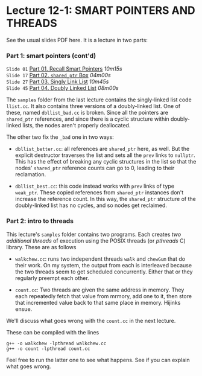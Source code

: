 # Lecture 12-1: SMART POINTERS AND THREADS

See the usual slides PDF here. It is a lecture in two parts:

### Part 1: smart pointers (cont'd)


`Slide 01` [Part 01. Recall Smart Pointers](https://ensemble.reed.edu/Watch/n7KGp6y4) *10m15s*  
`Slide 17` [Part 02. `shared_ptr` Box](https://ensemble.reed.edu/Watch/By57GwDx) *04m00s*  
`Slide 27` [Part 03. Singly Link List](https://ensemble.reed.edu/Watch/g4PKf62E) *10m45s*  
`Slide 45` [Part 04. Doubly Linked List](https://ensemble.reed.edu/Watch/Lk5y2R3E) *08m00s*  

The `samples` folder from the last lecture contains the singly-linked
list code `llist.cc`.  It also contains three versions of a
doubly-linked list. One of these, named `dbllist_bad.cc` is
broken. Since all the pointers are `shared_ptr` references, and since
there is a cyclic structure within doubly-linked lists, the nodes
aren't properly deallocated.

The other two fix the `_bad` one in two ways:

* `dbllist_better.cc`: all references are `shared_ptr` here, as well.
But the explicit destructor traverses the list and sets all the 
`prev` links to `nullptr`. This has the effect of breaking any cyclic
structures in the list so that the nodes' `shared_ptr` reference counts 
can go to 0, leading to their reclamation.

* `dbllist_best.cc`: this code instead works with `prev` links of
type `weak_ptr`. These copied references from `shared_ptr` instances
don't increase the reference count. In this way, the `shared_ptr`
structure of the doubly-linked list has no cycles, and so nodes
get reclaimed.

### Part 2: intro to threads

This lecture's `samples` folder contains two programs. Each creates 
*two additional threads* of execution using the POSIX threads (or
*pthreads* C) library. These are as follows

* `walkchew.cc`: runs two independent threads `walk` and `chewGum`
that do their work. On my system, the output from each is interleaved
because the two threads seem to get scheduled concurrently. Either 
that or they regularly preempt each other.

* `count.cc`: Two threads are given the same address in memory. 
They each repeatedly fetch that value from mrmory, add one to it,
then store that incremented value back to that same place in 
memory. Hijinks ensue.

We'll discuss what goes wrong with the `count.cc` in the next lecture.

These can be compiled with the lines

    g++ -o walkchew -lpthread walkchew.cc
    g++ -o count -lpthread count.cc

Feel free to run the latter one to see what happens. See if you can explain
what goes wrong.


